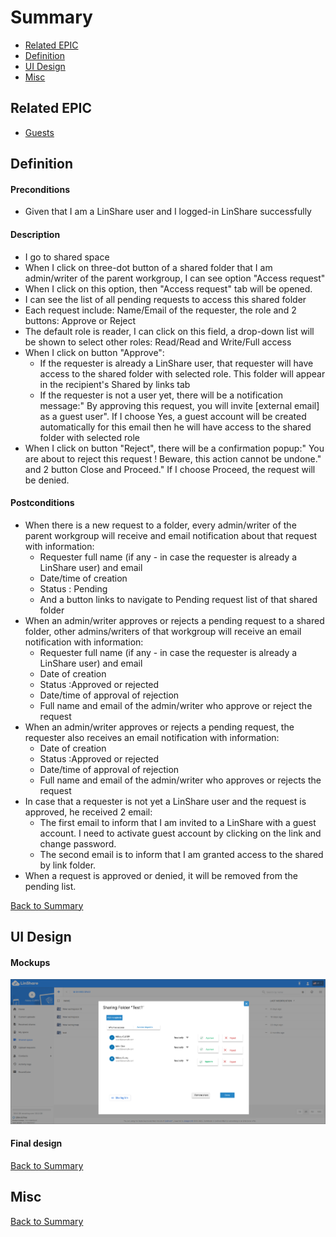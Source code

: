 # Summary

* [Related EPIC](#related-epic)
* [Definition](#definition)
* [UI Design](#ui-design)
* [Misc](#misc)

## Related EPIC

* [Guests](./README.md)

## Definition

#### Preconditions

- Given that I am a LinShare user and I logged-in LinShare successfully

#### Description

- I go to shared space
- When I click on three-dot button of a shared folder that I am admin/writer of the parent workgroup, I can see option "Access request"
- When I click on this option, then "Access request" tab will be opened.
- I can see the list of all pending requests to access this shared folder
- Each request include:  Name/Email of the requester, the role and 2 buttons: Approve or Reject
- The default role is reader, I can click on this field, a drop-down list will be shown to select other roles: Read/Read and Write/Full access
- When I click on button "Approve":
    - If the requester is already a LinShare user, that requester will have access to the shared folder with selected role. This folder will appear in the recipient's Shared by links tab
    - If the requester is not a user yet, there will be a notification message:" By approving this request, you will invite [external email] as a guest user". If I choose Yes, a guest account will be created automatically for this email then he will have access to the shared folder with selected role
- When I click on button "Reject", there will be a confirmation popup:" You are about to reject this request ! Beware, this action cannot be undone." and 2 button Close and Proceed." If I choose Proceed, the request will be denied.

#### Postconditions

- When there is a new request to a folder, every admin/writer of the parent workgroup will receive and email notification about that request with information:
    - Requester full name (if any - in case the requester is already a LinShare user) and email
    - Date/time of creation
    - Status : Pending
    - And a button links to navigate to Pending request list of that shared folder
- When an admin/writer approves or rejects a pending request to a shared folder, other admins/writers of that workgroup will receive an email notification with information:
    - Requester full name (if any - in case the requester is already a LinShare user) and email
    - Date of creation
    - Status :Approved or rejected
    - Date/time of approval of rejection
    - Full name and email of the admin/writer who approve or reject the request
- When an admin/writer approves or rejects a pending request, the requester also receives an email notification with information:
    - Date of creation
    - Status :Approved or rejected
    - Date/time of approval of rejection
    - Full name and email of the admin/writer who approves or rejects the request
- In case that a requester is not yet a LinShare user and the request is approved, he received 2 email:
    - The first email to inform that I am invited to a LinShare with a guest account. I need to activate guest account by clicking on the link and change password.
    - The second email is to inform that I am granted access to the shared by link folder. 
- When a request is approved or denied, it will be removed from the pending list.

[Back to Summary](#summary)

## UI Design

#### Mockups

![story596](./mockups/596.1.png)

#### Final design

[Back to Summary](#summary)
## Misc

[Back to Summary](#summary)